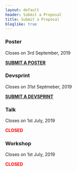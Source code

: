 ```yaml
---
layout: default
header: Submit a Proposal
title: Submit a Proposal
bloglike: true
---
```


<div class="container">
  <div class="row">
    <div class="col-md-6 light">
      <h3><strong>Poster</strong></h3>
      <p>Closes on 3rd September, 2019</p>
    </div>
    <div class="col-md-6 light">
      <div class="buy-ticket">
	<a href="https://in.pycon.org/cfp/posters-2019/proposals/" class="dwd-link"><strong>SUBMIT A POSTER</strong></a>
      </div>
    </div>
  </div>
  <div class="row">
    <div class="col-md-6 light">
      <h3><strong>Devsprint</strong></h3>
      <p>Closes on 31st Septmeber, 2019</p>
    </div>
    <div class="col-md-6 light">
      <div class="buy-ticket">
	<a href="https://in.pycon.org/cfp/devsprint-2019/proposals/" class="dwd-link"><strong>SUBMIT A DEVSPRINT</strong></a>
      </div>
    </div>
  </div>
  <div class="row">
    <div class="col-md-6">
      <h3><strong>Talk</strong></h3>
      <p>Closes on 1st July, 2019</p>
    </div>
    <div class="col-md-6">
      <div class="buy-ticket">
	<strong style="color: red">CLOSED</strong>
      </div>
    </div>
  </div>
  <div class="row">
    <div class="col-md-6 light">
      <h3><strong>Workshop</strong></h3>      
      <p>Closes on 1st July, 2019</p>
    </div>
    <div class="col-md-6 light">
      <div class="buy-ticket">
      	<strong style="color: red">CLOSED</strong>
      </div>
    </div>
  </div>
</div>
